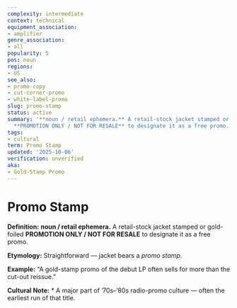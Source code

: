 ```yaml
---
complexity: intermediate
context: technical
equipment_association:
- amplifier
genre_association:
- all
popularity: 5
pos: noun
regions:
- US
see_also:
- promo-copy
- cut-corner-promo
- white-label-promo
slug: promo-stamp
status: active
summary: '**noun / retail ephemera.** A retail-stock jacket stamped or gold-foiled
  **PROMOTION ONLY / NOT FOR RESALE** to designate it as a free promo.'
tags:
- cultural
term: Promo Stamp
updated: '2025-10-06'
verification: unverified
aka:
- Gold-Stamp Promo
---
```


# Promo Stamp

**Definition:** **noun / retail ephemera.** A retail-stock jacket stamped or gold-foiled **PROMOTION ONLY / NOT FOR RESALE** to designate it as a free promo.

**Etymology:** Straightforward — jacket bears a *promo stamp*.

**Example:** “A gold-stamp promo of the debut LP often sells for more than the cut-out reissue.”

**Cultural Note:** * A major part of ’70s–’80s radio-promo culture — often the earliest run of that title.

